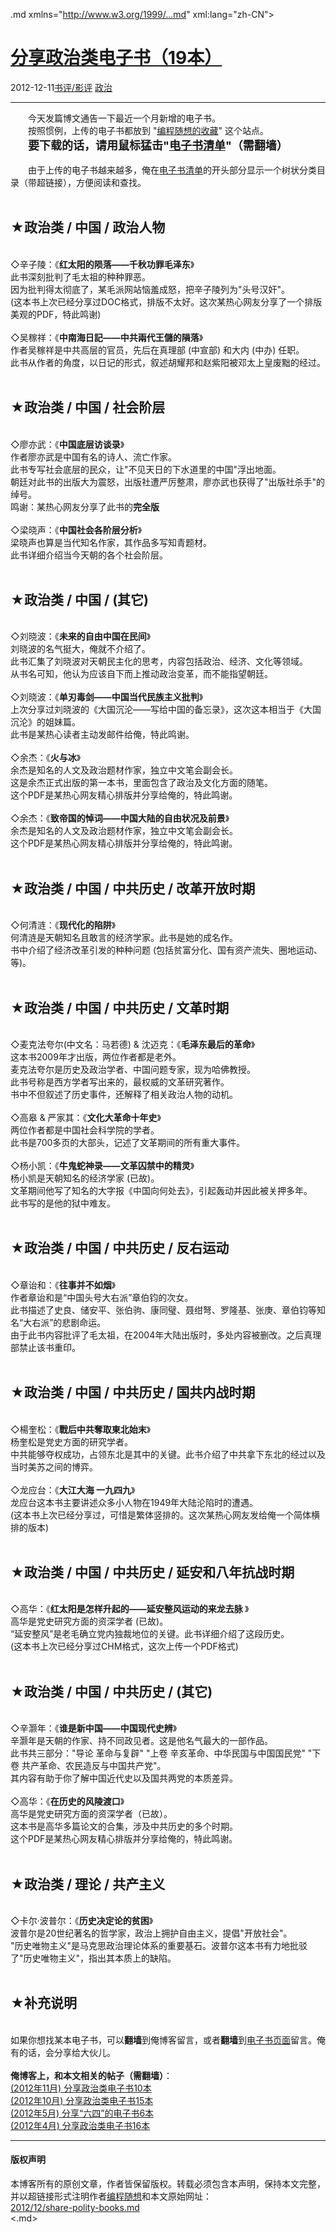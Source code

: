 <!DOCTYPE.md>
.md xmlns="http://www.w3.org/1999/...md" xml:lang="zh-CN">
<head>
<meta http-equiv="Content-Type" content="text.md; charset=utf-8" />
<meta name="generator" content="Python script by program.think@gmail.com" />
<meta name="provider" content="program-think.blogspot.com" />
<link type="text/css" rel="stylesheet" href="../../css/program-think.css" />
<title>分享政治类电子书（19本） - 编程随想的博客</title>
</head>
<body>
<div id="main" style="width:100%;">
<h1><a href="../../index.md" title="回到首页">分享政治类电子书（19本）</a></h1>
<div class="post-info"><span class="date-header">2012-12-11</span><a href="../../tags/E4B9A6E8AF842FE5BDB1E8AF84.md" class="tag">书评/影评</a> <a href="../../tags/E694BFE6B2BB.md" class="tag">政治</a> </div>
<hr>
<div class="post">
&#12288;&#12288;今天发篇博文通告一下最近一个月新增的电子书。<br />&#12288;&#12288;按照惯例，上传的电子书都放到 "<a href="https://code.google.com/p/program-think/" target="_blank">编程随想的收藏</a>" 这个站点。<br />&#12288;&#12288;<font size="4"><b>要下载的话，请用鼠标猛击"<a href="https://code.google.com/p/program-think/wiki/Books" target="_blank">电子书清单</a>"（需翻墙）</b></font><br /><br />&#12288;&#12288;由于上传的电子书越来越多，俺在<a href="https://code.google.com/p/program-think/wiki/Books" target="_blank">电子书清单</a>的开头部分显示一个树状分类目录（带超链接），方便阅读和查找。<a name='more'></a><!--program-think--><br /><br /><h2>★政治类 / 中国 / 政治人物</h2><br />◇辛子陵：《<b>红太阳的陨落——千秋功罪毛泽东</b>》<br />此书深刻批判了毛太祖的种种罪恶。<br />因为批判得太彻底了，某毛派网站恼羞成怒，把辛子陵列为"头号汉奸"。<br />(这本书上次已经分享过DOC格式，排版不太好。这次某热心网友分享了一个排版美观的PDF，特此鸣谢)<br /><br />◇吴稼祥：《<b>中南海日記——中共兩代王儲的隕落</b>》<br />作者吴稼祥是中共高层的官员，先后在真理部 (中宣部) 和大内 (中办) 任职。<br />此书从作者的角度，以日记的形式，叙述胡耀邦和赵紫阳被邓太上皇废黜的经过。<br /><br /><h2>★政治类 / 中国 / 社会阶层</h2><br />◇廖亦武：《<b>中国底层访谈录</b>》<br />作者廖亦武是中国有名的诗人、流亡作家。<br />此书专写社会底层的民众，让"不见天日的下水道里的中国"浮出地面。<br />朝廷对此书的出版大为震怒，出版社遭严厉整肃，廖亦武也获得了"出版社杀手"的绰号。<br />鸣谢：某热心网友分享了此书的<b>完全版</b><br /><br />◇梁晓声：《<b>中国社会各阶层分析</b>》<br />梁晓声也算是当代知名作家，其作品多写知青题材。<br />此书详细介绍当今天朝的各个社会阶层。<br /><br /><h2>★政治类 / 中国 / (其它)</h2><br />◇刘晓波：《<b>未来的自由中国在民间</b>》<br />刘晓波的名气挺大，俺就不介绍了。<br />此书汇集了刘晓波对天朝民主化的思考，内容包括政治、经济、文化等领域。<br />从书名可知，他认为应该自下而上推动政治变革，而不能指望朝廷。 <br /><br />◇刘晓波：《<b>单刃毒剑——中国当代民族主义批判</b>》<br />上次分享过刘晓波的《大国沉沦——写给中国的备忘录》，这次这本相当于《大国沉沦》的姐妹篇。<br />此书是某热心读者主动发邮件给俺，特此鸣谢。<br /><br />◇余杰：《<b>火与冰</b>》<br />余杰是知名的人文及政治题材作家，独立中文笔会副会长。<br />这是余杰正式出版的第一本书，里面包含了政治及文化方面的随笔。<br />这个PDF是某热心网友精心排版并分享给俺的，特此鸣谢。<br /><br />◇余杰：《<b>致帝国的悼词——中国大陆的自由状况及前景</b>》<br />余杰是知名的人文及政治题材作家，独立中文笔会副会长。<br />这个PDF是某热心网友精心排版并分享给俺的，特此鸣谢。<br /><br /><h2>★政治类 / 中国 / 中共历史 / 改革开放时期</h2><br />◇何清涟：《<b>现代化的陷阱</b>》<br />何清涟是天朝知名且敢言的经济学家。此书是她的成名作。<br />书中介绍了经济改革引发的种种问题 (包括贫富分化、国有资产流失、圈地运动、等)。<br /><br /><h2>★政治类 / 中国 / 中共历史 / 文革时期</h2><br />◇麦克法夸尔(中文名：马若德) & 沈迈克：《<b>毛泽东最后的革命</b>》<br />这本书2009年才出版，两位作者都是老外。<br />麦克法夸尔是历史及政治学者、中国问题专家，现为哈佛教授。<br />此书号称是西方学者写出来的，最权威的文革研究著作。<br />书中不但叙述了历史事件，还解释了相关政治人物的动机。<br /><br />◇高皋 & 严家其：《<b>文化大革命十年史</b>》<br />两位作者都是中国社会科学院的学者。<br />此书是700多页的大部头，记述了文革期间的所有重大事件。<br /><br />◇杨小凯：《<b>牛鬼蛇神录——文革囚禁中的精灵</b>》<br />杨小凯是天朝知名的经济学家 (已故)。<br />文革期间他写了知名的大字报《中国向何处去》，引起轰动并因此被关押多年。<br />此书写的是他的狱中难友。<br /><br /><h2>★政治类 / 中国 / 中共历史 / 反右运动</h2><br />◇章诒和：《<b>往事并不如烟</b>》<br />作者章诒和是“中国头号大右派”章伯钧的次女。<br />此书描述了史良、储安平、张伯驹、康同璧、聂绀弩、罗隆基、张庚、章伯钧等知名“大右派”的悲剧命运。<br />由于此书内容批评了毛太祖，在2004年大陆出版时，多处内容被删改。之后真理部禁止该书重印。 <br /><br /><h2>★政治类 / 中国 / 中共历史 / 国共内战时期</h2><br />◇楊奎松：《<b>戰后中共奪取東北始末</b>》<br />杨奎松是党史方面的研究学者。<br />中共能够夺权成功，占领东北是其中的关键。此书介绍了中共拿下东北的经过以及当时美苏之间的博弈。<br /><br />◇龙应台：《<b>大江大海 一九四九</b>》<br />龙应台这本书主要讲述众多小人物在1949年大陆沦陷时的遭遇。<br />(这本书上次已经分享过，可惜是繁体竖排的。这次某热心网友发给俺一个简体横排的版本)<br /><br /><h2>★政治类 / 中国 / 中共历史 / 延安和八年抗战时期</h2><br />◇高华：《<b>红太阳是怎样升起的——延安整风运动的来龙去脉 </b>》<br />高华是党史研究方面的资深学者 (已故)。<br />“延安整风”是老毛确立党内独裁地位的关键。此书详细介绍了这段历史。 <br />(这本书上次已经分享过CHM格式，这次上传一个PDF格式)<br /><br /><h2>★政治类 / 中国 / 中共历史 / (其它)</h2><br />◇辛灏年：《<b>谁是新中国——中国现代史辨</b>》<br />辛灏年是天朝的作家、持不同政见者。这是他名气最大的一部作品。<br />此书共三部分："导论 革命与复辟" "上卷 辛亥革命、中华民国与中国国民党" "下卷 共产革命、农民造反与中国共产党"。<br />其内容有助于你了解中国近代史以及国共两党的本质差异。<br /><br />◇高华：《<b>在历史的风陵渡口</b>》<br />高华是党史研究方面的资深学者（已故）。<br />这本书是高华多篇论文的合集，涉及中共历史的多个时期。<br />这个PDF是某热心网友精心排版并分享给俺的，特此鸣谢。<br /><br /><h2>★政治类 / 理论 / 共产主义</h2><br />◇卡尔·波普尔：《<b>历史决定论的贫困</b>》<br />波普尔是20世纪著名的哲学家，政治上拥护自由主义，提倡"开放社会"。<br />"历史唯物主义"是马克思政治理论体系的重要基石。波普尔这本书有力地批驳了"历史唯物主义"，指出其本质上的缺陷。<br /><br /><h2>★补充说明</h2><br />如果你想找某本电子书，可以<b>翻墙</b>到俺博客留言，或者<b>翻墙</b>到<a href="https://code.google.com/p/program-think/wiki/Books" target="_blank">电子书页面</a>留言。俺有的话，会分享给大伙儿。<br /><br /><b>俺博客上，和本文相关的帖子（需翻墙）</b>：<br /><a href="../../2012/11/share-polity-books.md">(2012年11月) 分享政治类电子书10本</a><br /><a href="../../2012/10/share-polity-books.md">(2012年10月) 分享政治类电子书15本</a><br /><a href="../../2012/05/share-polity-books.md">(2012年5月) 分享“六四”的电子书6本</a><br /><a href="../../2012/04/share-polity-books.md">(2012年4月) 分享政治类电子书16本</a><div class="blogger-post-footer">
</div>
<hr>
<div class="copyright">
<h4>版权声明</h4>
本博客所有的原创文章，作者皆保留版权。转载必须包含本声明，保持本文完整，并以超链接形式注明作者<a href="mailto:program.think@gmail.com">编程随想</a>和本文原始网址：<br>
<a href="2012/12/share-polity-books.md">2012/12/share-polity-books.md</a>
</div>
</div>
</body>
<.md>
